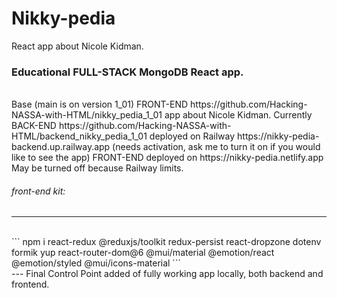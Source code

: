 # Nikky-pedia
React app about Nicole Kidman.
<br>
### Educational FULL-STACK MongoDB React app.
<br>
 Base (main is on version 1_01) FRONT-END
 https://github.com/Hacking-NASSA-with-HTML/nikky_pedia_1_01
  app about Nicole Kidman. Currently BACK-END
 https://github.com/Hacking-NASSA-with-HTML/backend_nikky_pedia_1_01 
   deployed on Railway https://nikky-pedia-backend.up.railway.app (needs activation, ask me to turn it on if you would like to see the app) FRONT-END deployed on https://nikky-pedia.netlify.app May be turned off because Railway limits.
<br>

###### front-end kit:
---
<br>
```
npm i react-redux @reduxjs/toolkit redux-persist react-dropzone dotenv formik yup react-router-dom@6 @mui/material @emotion/react @emotion/styled @mui/icons-material
```

<br>
---
Final Control Point added of fully working app locally, both backend and frontend.